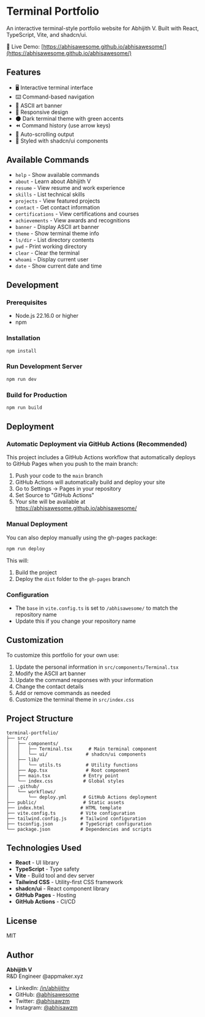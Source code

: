 # Terminal Portfolio

An interactive terminal-style portfolio website for Abhijith V. Built with React, TypeScript, Vite, and shadcn/ui.

🔗 Live Demo: [https://abhisawesome.github.io/abhisawesome/](https://abhisawesome.github.io/abhisawesome/)

## Features

- 🖥️ Interactive terminal interface
- ⌨️ Command-based navigation
- 🎨 ASCII art banner
- 📱 Responsive design
- 🌑 Dark terminal theme with green accents
- ⏪ Command history (use arrow keys)
- 🎯 Auto-scrolling output
- 💅 Styled with shadcn/ui components

## Available Commands

- `help` - Show available commands
- `about` - Learn about Abhijith V
- `resume` - View resume and work experience
- `skills` - List technical skills
- `projects` - View featured projects
- `contact` - Get contact information
- `certifications` - View certifications and courses
- `achievements` - View awards and recognitions
- `banner` - Display ASCII art banner
- `theme` - Show terminal theme info
- `ls/dir` - List directory contents
- `pwd` - Print working directory
- `clear` - Clear the terminal
- `whoami` - Display current user
- `date` - Show current date and time

## Development

### Prerequisites

- Node.js 22.16.0 or higher
- npm

### Installation

```bash
npm install
```

### Run Development Server

```bash
npm run dev
```

### Build for Production

```bash
npm run build
```

## Deployment

### Automatic Deployment via GitHub Actions (Recommended)

This project includes a GitHub Actions workflow that automatically deploys to GitHub Pages when you push to the main branch:

1. Push your code to the `main` branch
2. GitHub Actions will automatically build and deploy your site
3. Go to Settings → Pages in your repository
4. Set Source to "GitHub Actions"
5. Your site will be available at https://abhisawesome.github.io/abhisawesome/

### Manual Deployment

You can also deploy manually using the gh-pages package:

```bash
npm run deploy
```

This will:
1. Build the project
2. Deploy the `dist` folder to the `gh-pages` branch

### Configuration

- The `base` in `vite.config.ts` is set to `/abhisawesome/` to match the repository name
- Update this if you change your repository name

## Customization

To customize this portfolio for your own use:

1. Update the personal information in `src/components/Terminal.tsx`
2. Modify the ASCII art banner
3. Update the command responses with your information
4. Change the contact details
5. Add or remove commands as needed
6. Customize the terminal theme in `src/index.css`

## Project Structure

```
terminal-portfolio/
├── src/
│   ├── components/
│   │   ├── Terminal.tsx      # Main terminal component
│   │   └── ui/              # shadcn/ui components
│   ├── lib/
│   │   └── utils.ts         # Utility functions
│   ├── App.tsx              # Root component
│   ├── main.tsx            # Entry point
│   └── index.css           # Global styles
├── .github/
│   └── workflows/
│       └── deploy.yml      # GitHub Actions deployment
├── public/                 # Static assets
├── index.html             # HTML template
├── vite.config.ts         # Vite configuration
├── tailwind.config.js     # Tailwind configuration
├── tsconfig.json          # TypeScript configuration
└── package.json           # Dependencies and scripts
```

## Technologies Used

- **React** - UI library
- **TypeScript** - Type safety
- **Vite** - Build tool and dev server
- **Tailwind CSS** - Utility-first CSS framework
- **shadcn/ui** - React component library
- **GitHub Pages** - Hosting
- **GitHub Actions** - CI/CD

## License

MIT

## Author

**Abhijith V**  
R&D Engineer @appmaker.xyz

- LinkedIn: [/in/abhijithv](https://linkedin.com/in/abhijithv)
- GitHub: [@abhisawesome](https://github.com/abhisawesome)
- Twitter: [@abhisawzm](https://twitter.com/abhisawzm)
- Instagram: [@abhisawzm](https://instagram.com/abhisawzm)